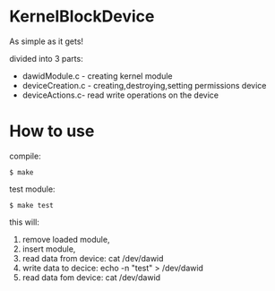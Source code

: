 # KernelBlockDevice
As simple as it gets!

divided into 3 parts:
* dawidModule.c - creating kernel module
* deviceCreation.c - creating,destroying,setting permissions device
* deviceActions.c- read write operations on the device

# How to use
compile:
```
$ make
```

test module:
```
$ make test
```
this will:
1. remove loaded module,
2. insert module, 
3. read data from device: cat /dev/dawid
4. write data to decice: echo -n "test" > /dev/dawid
5. read data fom device: cat /dev/dawid
